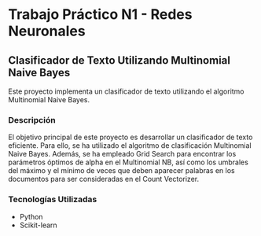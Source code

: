 # Trabajo Práctico N1 - Redes Neuronales

## Clasificador de Texto Utilizando Multinomial Naive Bayes

Este proyecto implementa un clasificador de texto utilizando el algoritmo Multinomial Naive Bayes.

### Descripción

El objetivo principal de este proyecto es desarrollar un clasificador de texto eficiente. Para ello, se ha utilizado el algoritmo de clasificación Multinomial Naive Bayes. Además, se ha empleado Grid Search para encontrar los parámetros óptimos de alpha en el Multinomial NB, así como los umbrales del máximo y el mínimo de veces que deben aparecer palabras en los documentos para ser consideradas en el Count Vectorizer.

### Tecnologías Utilizadas

- Python
- Scikit-learn

